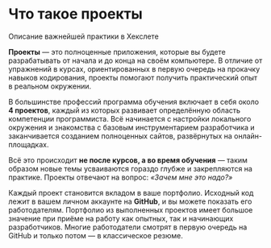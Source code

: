 # Что такое проекты

Описание важнейшей практики в Хекслете

**Проекты** — это полноценные приложения, которые вы будете разрабатывать от начала и до конца на своём компьютере. В отличие от упражнений в курсах, ориентированных в первую очередь на прокачку навыков кодирования, проекты помогают получить практический опыт в реальном окружении.

В большинстве профессий программа обучения включает в себя около **4 проектов**, каждый из которых развивает определённую область компетенции программиста. Всё начинается с настройки локального окружения и знакомства с базовым инструментарием разработчика и заканчивается созданием полноценных сайтов, развёрнутых на онлайн-площадках.

Всё это происходит **не после курсов, а во время обучения** — таким образом новые темы усваиваются гораздо глубже и закрепляются на практике. Проекты отвечают на вопрос: *«Зачем мне это надо?»*

Каждый проект становится вкладом в ваше портфолио. Исходный код лежит в вашем личном аккаунте на **GitHub**, и вы можете показать его работодателям. Портфолио из выполненных проектов имеет большое значение при приёме на работу как опытных, так и начинающих разработчиков. Многие работодатели смотрят в первую очередь на GitHub и только потом — в классическое резюме.
